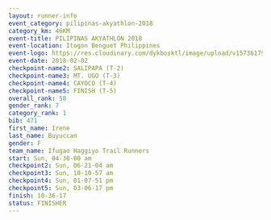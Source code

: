 ```yaml
---
layout: runner-info 
event_category: pilipinas-akyathlon-2018 
category_km: 46KM 
event-title: PILIPINAS AKYATHLON 2018 
event-location: Itogon Benguet Philippines 
event-logo: https://res.cloudinary.com/dykbosktl/image/upload/v1573617968/Logo/akyathlon-logo-new_ifndai.png 
event-date: 2018-02-02 
checkpoint-name2: SALIPAPA (T-2) 
checkpoint-name3: MT. UGO (T-3) 
checkpoint-name4: CAYOCO (T-4) 
checkpoint-name5: FINISH (T-5) 
overall_rank: 58
gender_rank: 7
category_rank: 1
bib: 471
first_name: Irene
last_name: Buyuccan
gender: F
team_name: Ifugao Haggiyo Trail Runners
start: Sun, 04-30-00 am
checkpoint2: Sun, 06-21-04 am
checkpoint3: Sun, 10-10-57 am
checkpoint4: Sun, 01-07-51 pm
checkpoint5: Sun, 03-06-17 pm
finish: 10-36-17
status: FINISHER
---
```

